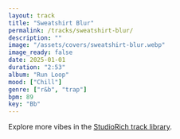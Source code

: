 ```yaml
---
layout: track
title: "Sweatshirt Blur"
permalink: /tracks/sweatshirt-blur/
description: ""
image: "/assets/covers/sweatshirt-blur.webp"
image_ready: false
date: 2025-01-01
duration: "2:53"
album: "Run Loop"
mood: ["Chill"]
genre: ["r&b", "trap"]
bpm: 89
key: "Bb"
---
```


Explore more vibes in the [StudioRich track library](/tracks/).
